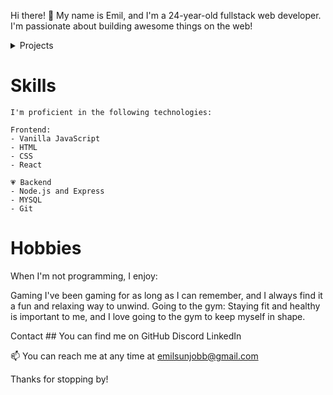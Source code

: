 Hi there! 👋
My name is Emil, and I'm a 24-year-old fullstack web developer. I'm passionate about building awesome things on the web!

<details>
<summary>Projects</summary>

## Twitter clone\
a static webpage that looks like Twitter, but without any of the functionality

## Chatbot\
a simple chatbot using vanilla JavaScript for the frontend and Node.js with Express and OpenAI for the backend

## Personal portfolio\
a personal portfolio website using React for the frontend and Sanity CMS for the backend
</details>

# Skills
`````
I'm proficient in the following technologies:

Frontend: 
- Vanilla JavaScript
- HTML
- CSS
- React

💗 Backend 
- Node.js and Express
- MYSQL
- Git
`````
# Hobbies
When I'm not programming, I enjoy:

Gaming
I've been gaming for as long as I can remember, and I always find it a fun and relaxing way to unwind.
Going to the gym: Staying fit and healthy is important to me, and I love going to the gym to keep myself in shape.

Contact ## 
You can find me on 
GitHub
Discord 
LinkedIn

📫 You can reach me at any time at emilsunjobb@gmail.com

Thanks for stopping by!


<!---
EmilSunden/EmilSunden is a ✨ special ✨ repository because its `README.md` (this file) appears on your GitHub profile.
You can click the Preview link to take a look at your changes.
--->
